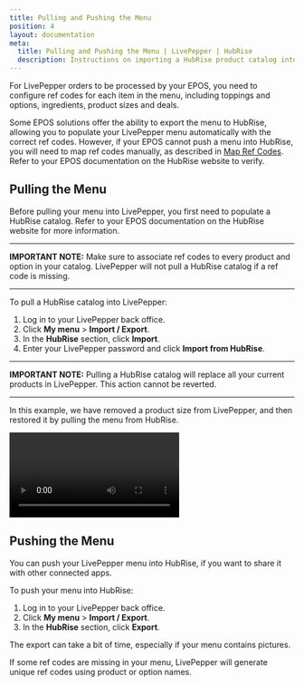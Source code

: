 ```yaml
---
title: Pulling and Pushing the Menu
position: 4
layout: documentation
meta:
  title: Pulling and Pushing the Menu | LivePepper | HubRise
  description: Instructions on importing a HubRise product catalog into LivePepper and exporting a LivePepper menu into a HubRise catalog. Connect apps and synchronise your data.
---
```


For LivePepper orders to be processed by your EPOS, you need to configure ref codes for each item in the menu, including toppings and options, ingredients, product sizes and deals.

Some EPOS solutions offer the ability to export the menu to HubRise, allowing you to populate your LivePepper menu automatically with the correct ref codes. However, if your EPOS cannot push a menu into HubRise, you will need to map ref codes manually, as described in [Map Ref Codes](/apps/livepepper/map-ref-codes). Refer to your EPOS documentation on the HubRise website to verify.

## Pulling the Menu

Before pulling your menu into LivePepper, you first need to populate a HubRise catalog. Refer to your EPOS documentation on the HubRise website for more information.

---

**IMPORTANT NOTE:** Make sure to associate ref codes to every product and option in your catalog. LivePepper will not pull a HubRise catalog if a ref code is missing.

---

To pull a HubRise catalog into LivePepper:

1. Log in to your LivePepper back office.
1. Click **My menu** > **Import / Export**.
1. In the **HubRise** section, click **Import**.
1. Enter your LivePepper password and click **Import from HubRise**.

---

**IMPORTANT NOTE:** Pulling a HubRise catalog will replace all your current products in LivePepper. This action cannot be reverted.

---

In this example, we have removed a product size from LivePepper, and then restored it by pulling the menu from HubRise.

<video controls title="Import HubRise Catalog">
  <source src="../images/009-import-hubrise-catalog.webm" type="video/webm" />
</video>

## Pushing the Menu

You can push your LivePepper menu into HubRise, if you want to share it with other connected apps.

To push your menu into HubRise:

1. Log in to your LivePepper back office.
1. Click **My menu** > **Import / Export**.
1. In the **HubRise** section, click **Export**.

The export can take a bit of time, especially if your menu contains pictures.

If some ref codes are missing in your menu, LivePepper will generate unique ref codes using product or option names.
